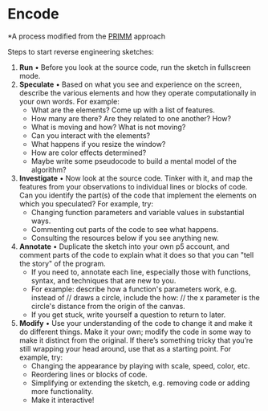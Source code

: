 # Encode
*A process modified from the [PRIMM]() approach

Steps to start reverse engineering sketches:
1. **Run** • Before you look at the source code, run the sketch in fullscreen mode. 
2. **Speculate** • Based on what you see and experience on the screen, describe the various elements and how they operate computationally in your own words. For example:
    - What are the elements? Come up with a list of features.
    - How many are there? Are they related to one another? How?
    - What is moving and how? What is not moving?
    - Can you interact with the elements?
    - What happens if you resize the window?
    - How are color effects determined?
    - Maybe write some pseudocode to build a mental model of the algorithm?
3. **Investigate** • Now look at the source code. Tinker with it, and map the features from your observations to individual lines or blocks of code. Can you identify the part(s) of the code that implement the elements on which you speculated? For example, try:
    - Changing function parameters and variable values in substantial ways.
    - Commenting out parts of the code to see what happens.
    - Consulting the resources below if you see anything new.
4. **Annotate** • Duplicate the sketch into your own p5 account, and comment parts of the code to explain what it does so that you can "tell the story" of the program. 
    - If you need to, annotate each line, especially those with functions, syntax, and techniques that are new to you. 
    - For example: describe how a function's parameters work, e.g. instead of // draws a circle, include the how: // the x parameter is the circle's distance from the origin of the canvas. 
    - If you get stuck, write yourself a question to return to later.
5. **Modify** • Use your understanding of the code to change it and make it do different things. Make it your own; modify the code in some way to make it distinct from the original. If there’s something tricky that you’re still wrapping your head around, use that as a starting point. For example, try:
    - Changing the appearance by playing with scale, speed, color, etc.
    - Reordering lines or blocks of code.
    - Simplifying or extending the sketch, e.g. removing code or adding more functionality.
    - Make it interactive!
